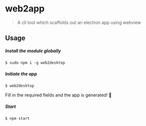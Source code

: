 # web2app

>A cli tool which scaffolds out an electron app using webview

## Usage

##### Install the module globally
```
$ sudo npm i -g web2desktop
```

##### Initiate the app
```
$ web2desktop
```

Fill in the required fields and the app is generated! :tada:

##### Start
```
$ npm start
```

